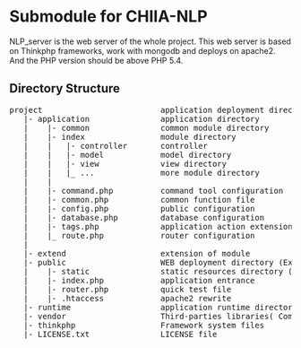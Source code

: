 # Submodule for CHIIA-NLP

NLP_server is the web server of the whole project. 
This web server is based on Thinkphp frameworks, work with mongodb and deploys on apache2. And the PHP version should be above PHP 5.4.

## Directory Structure

<pre>
project                         application deployment directory        
   |- application               application directory   
   |    |- common               common module directory  
   |    |- index                module directory            
   |    |   |- controller       controller             
   |    |   |- model            model directory   
   |    |   |- view             view directory  
   |    |   |_ ...              more module directory  
   |    |  
   |    |- command.php          command tool configuration  
   |    |- common.php           common function file  
   |    |- config.php           public configuration  
   |    |- database.php         database configuration  
   |    |- tags.php             application action extension  
   |    |_ route.php            router configuration  
   |  
   |- extend                    extension of module   
   |- public                    WEB deployment directory (External access directory)  
   |    |- static               static resources directory (css, js, image)  
   |    |- index.php            application entrance  
   |    |- router.php           quick test file  
   |    |- .htaccess            apache2 rewrite  
   |- runtime                   application runtime directory  
   |- vendor                    Third-parties libraries( Composer )  
   |- thinkphp                  Framework system files  
   |- LICENSE.txt               LICENSE file  
</pre>